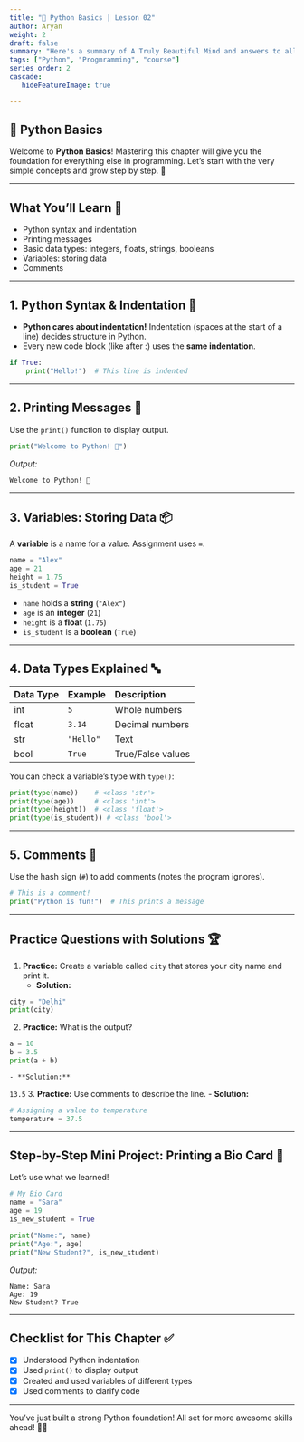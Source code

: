 ```yaml
---
title: "👶 Python Basics | Lesson 02"
author: Aryan
weight: 2
draft: false
summary: "Here's a summary of A Truly Beautiful Mind and answers to all the questions, presented for ease of understanding with emojis! 📚🤖 ..."
tags: ["Python", "Progmramming", "course"]
series_order: 2
cascade:
   hideFeatureImage: true

---
```



## 👶 Python Basics

Welcome to **Python Basics**! Mastering this chapter will give you the foundation for everything else in programming. Let’s start with the very simple concepts and grow step by step. 🌱

***

## What You’ll Learn 🎯

- Python syntax and indentation
- Printing messages
- Basic data types: integers, floats, strings, booleans
- Variables: storing data
- Comments

***

## 1. Python Syntax \& Indentation 🎨

- **Python cares about indentation!**
Indentation (spaces at the start of a line) decides structure in Python.
- Every new code block (like after :) uses the **same indentation**.

```python
if True:
    print("Hello!")  # This line is indented
```


***

## 2. Printing Messages 📢

Use the `print()` function to display output.

```python
print("Welcome to Python! 🐍")
```

_Output:_

```
Welcome to Python! 🐍
```


***

## 3. Variables: Storing Data 📦

A **variable** is a name for a value. Assignment uses `=`.

```python
name = "Alex"
age = 21
height = 1.75
is_student = True
```

- `name` holds a **string** (`"Alex"`)
- `age` is an **integer** (`21`)
- `height` is a **float** (`1.75`)
- `is_student` is a **boolean** (`True`)

***

## 4. Data Types Explained 🔤

| Data Type | Example | Description |
| :-- | :-- | :-- |
| int | `5` | Whole numbers |
| float | `3.14` | Decimal numbers |
| str | `"Hello"` | Text |
| bool | `True` | True/False values |

You can check a variable’s type with `type()`:

```python
print(type(name))    # <class 'str'>
print(type(age))     # <class 'int'>
print(type(height))  # <class 'float'>
print(type(is_student)) # <class 'bool'>
```


***

## 5. Comments 📝

Use the hash sign (`#`) to add comments (notes the program ignores).

```python
# This is a comment!
print("Python is fun!")  # This prints a message
```


***

## Practice Questions with Solutions 🏆

1. **Practice:** Create a variable called `city` that stores your city name and print it.
    - **Solution:**

```python
city = "Delhi"
print(city)
```

2. **Practice:** What is the output?

```python
a = 10
b = 3.5
print(a + b)
```

    - **Solution:**
`13.5`
3. **Practice:** Use comments to describe the line.
    - **Solution:**

```python
# Assigning a value to temperature
temperature = 37.5
```


***

## Step-by-Step Mini Project: Printing a Bio Card 🎫

Let’s use what we learned!

```python
# My Bio Card
name = "Sara"
age = 19
is_new_student = True

print("Name:", name)
print("Age:", age)
print("New Student?", is_new_student)
```

_Output:_

```
Name: Sara
Age: 19
New Student? True
```


***

## Checklist for This Chapter ✅

- [x] Understood Python indentation
- [x] Used `print()` to display output
- [x] Created and used variables of different types
- [x] Used comments to clarify code

***

You’ve just built a strong Python foundation! All set for more awesome skills ahead! 🚀👏

